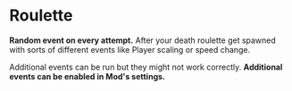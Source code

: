 # Roulette

**Random event on every attempt.** After your death roulette get spawned with sorts of different events like Player scaling or speed change. 

Additional events can be run but they might not work correctly. **Additional events can be enabled in Mod's settings.**